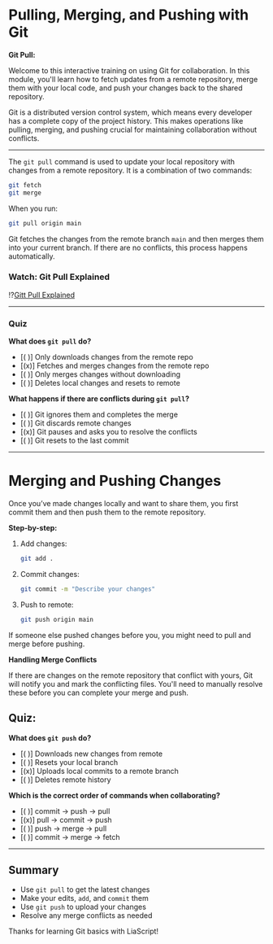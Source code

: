 <!--
link:      https://cdn.jsdelivr.net/gh/FranklyCooper/TrainingMaterials@95c8588/branding.css
-->
# Pulling, Merging, and Pushing with Git

__Git Pull:__

Welcome to this interactive training on using Git for collaboration. In this module, you'll learn how to fetch updates from a remote repository, merge them with your local code, and push your changes back to the shared repository.

Git is a distributed version control system, which means every developer has a complete copy of the project history. This makes operations like pulling, merging, and pushing crucial for maintaining collaboration without conflicts.

---

The `git pull` command is used to update your local repository with changes from a remote repository. It is a combination of two commands:

```bash
git fetch
git merge
```

When you run:

```bash
git pull origin main
```

Git fetches the changes from the remote branch `main` and then merges them into your current branch. If there are no conflicts, this process happens automatically.

### Watch: Git Pull Explained

!?[Gitt Pull Explained](https://www.youtube.com/watch?v=T13gDBXarj0)

---

### Quiz
__What does `git pull` do?__

- [( )] Only downloads changes from the remote repo  
- [(x)] Fetches and merges changes from the remote repo  
- [( )] Only merges changes without downloading  
- [( )] Deletes local changes and resets to remote  


__What happens if there are conflicts during `git pull`?__

- [( )] Git ignores them and completes the merge
- [( )] Git discards remote changes
- [(x)] Git pauses and asks you to resolve the conflicts
- [( )] Git resets to the last commit

---

# Merging and Pushing Changes

Once you’ve made changes locally and want to share them, you first commit them and then push them to the remote repository.

__Step-by-step:__

1. Add changes:

   ```bash
   git add .
   ```

2. Commit changes:

   ```bash
   git commit -m "Describe your changes"
   ```

3. Push to remote:

   ```bash
   git push origin main
   ```

If someone else pushed changes before you, you might need to pull and merge before pushing.

__Handling Merge Conflicts__

If there are changes on the remote repository that conflict with yours, Git will notify you and mark the conflicting files. You'll need to manually resolve these before you can complete your merge and push.

## Quiz: 

__What does `git push` do?__

- [( )] Downloads new changes from remote
- [( )] Resets your local branch
- [(x)] Uploads local commits to a remote branch
- [( )] Deletes remote history

__Which is the correct order of commands when collaborating?__

- [( )] commit → push → pull
- [(x)] pull → commit → push
- [( )] push → merge → pull
- [( )] commit → merge → fetch

---

## Summary

- Use `git pull` to get the latest changes
- Make your edits, `add`, and `commit` them
- Use `git push` to upload your changes
- Resolve any merge conflicts as needed

Thanks for learning Git basics with LiaScript!
